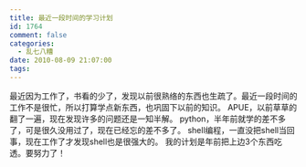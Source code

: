 ```yaml
---
title: 最近一段时间的学习计划
id: 1764
comment: false
categories:
  - 乱七八糟
date: 2010-08-09 21:07:00
tags:
---
```


最近因为工作了，书看的少了，发现以前很熟络的东西也生疏了。最近一段时间的工作不是很忙，所以打算学点新东西，也巩固下以前的知识。
APUE，以前草草的翻了一遍，现在发现许多的问题还是一知半解。
python，半年前就学的差不多了，可是很久没用过了，现在已经忘的差不多了。
shell编程，一直没把shell当回事，现在工作了才发现shell也是很强大的。
我的计划是年前把上边3个东西吃透。要努力了！